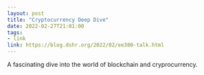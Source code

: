 ```yaml
---
layout: post
title: "Cryptocurrency Deep Dive"
date: 2022-02-27T21:01:00
tags:
- link
link: https://blog.dshr.org/2022/02/ee380-talk.html
---
```

A fascinating dive into the world of blockchain and cryprocurrency.
